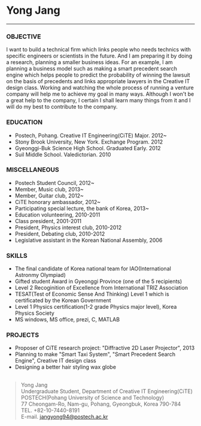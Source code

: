 # Yong Jang
***

### OBJECTIVE ###
I want to build a technical firm which links people who needs technics with specific engineers or scientists in the 
future. And I am preparing it by doing a research, planning a smaller business ideas. For an example, I am planning a 
business model such as making a smart precedent search engine which helps people to predict the probability of winning 
the lawsuit on the basis of precedents and links appropriate lawyers in the Creative IT design class. Working and 
watching the whole process of running a venture company will help me to achieve my goal in many ways. Although I won't 
be a great help to the company, I certain I shall learn many things from it and I will do my best to contribute to the 
company.


### EDUCATION ###

- Postech, Pohang. Creative IT Engineering(CiTE) Major. 2012~
- Stony Brook University, New York. Exchange Program. 2012
- Gyeonggi-Buk Science High School. Graduated Early. 2012
- Suil Middle School. Valedictorian. 2010

### MISCELLANEOUS ###

- Postech Student Council, 2012~
- Member, Music club, 2013~
- Member, Guitar club, 2012~
- CiTE honorary ambassador, 2012~
- Participating special lecture, the bank of Korea, 2013~
- Education volunteering, 2010-2011
- Class president, 2001-2011
- President, Physics interest club, 2010-2012
- President, Debating club, 2010-2012
- Legislative assistant in the Korean National Assembly, 2006

### SKILLS ###

- The final candidate of Korea national team for IAO(International Astronmy Olympiad)
- Gifted student Award in Gyeonggi Province (one of the 5 recipients)
- Level 2 Recoginition of Excellence from International TRIZ Association
- TESAT(Test of Economic Sense And Thinking) Level 1 which is certificated by the Korean Government
- Level 1 Physics certification(1-2 grade Physics major level), Korea Physics Society 
- MS windows, MS office, prezi, C, MATLAB

### PROJECTS ###

- Proposer of CiTE research project: "Diffractive 2D Laser Projector", 2013
- Planning to make "Smart Taxi System", "Smart Precedent Search Engine", Creative IT design class
- Designing a better hair styling wax globe<br/><br/>

>Yong Jang<br/>
Undergraduate Student, Department of Creative IT Engineering(CiTE)<br/>
POSTECH(Pohang University of Science and Technology)<br/>
77 Cheongam-Ro, Nam-gu, Pohang, Gyeongbuk, Korea 790-784<br/>
TEL. +82-10-7440-8191<br/>
>E-mail. jangyong94@postech.ac.kr<br/>
